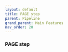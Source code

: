```yaml
---
layout: default
title: PAGE step
parent: Pipeline
grand_parent: Main Features
nav_order: 20
---
```

### PAGE step
